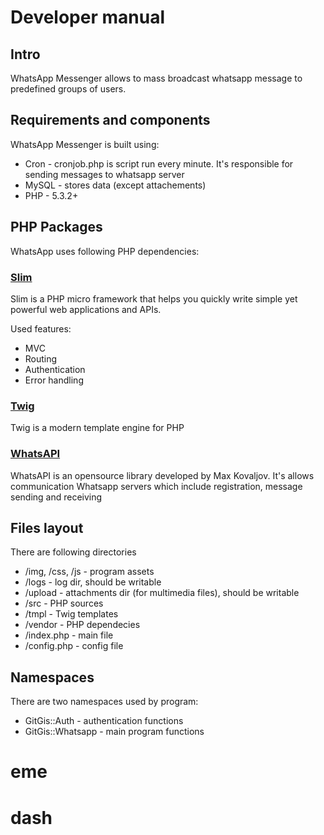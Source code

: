 Developer manual
====================

Intro
---------------------
WhatsApp Messenger allows to mass broadcast whatsapp message to predefined groups of users.

Requirements and components
---------------------
WhatsApp Messenger is built using:

* Cron - cronjob.php is script run every minute. It's responsible for sending messages to whatsapp server
* MySQL - stores data (except attachements)
* PHP - 5.3.2+

PHP Packages
---------------------
WhatsApp uses following PHP dependencies:

### [Slim](http://www.slimframework.com/)
Slim is a PHP micro framework that helps you quickly write simple yet powerful web applications and APIs.

Used features:

* MVC
* Routing
* Authentication
* Error handling

### [Twig](http://twig.sensiolabs.org/)
Twig is a modern template engine for PHP

### [WhatsAPI](https://github.com/venomous0x/WhatsAPI)
WhatsAPI is an opensource library developed by Max Kovaljov.
It's allows communication Whatsapp servers which include registration, message sending and receiving

Files layout
---------------------
There are following directories
* /img, /css, /js - program assets
* /logs - log dir, should be writable 
* /upload - attachments dir (for multimedia files), should be writable
* /src - PHP sources
* /tmpl - Twig templates 
* /vendor - PHP dependecies
* /index.php - main file
* /config.php - config file

Namespaces
---------------------
There are two namespaces used by program:

* GitGis::Auth - authentication functions
* GitGis::Whatsapp - main program functions
# eme
# dash
